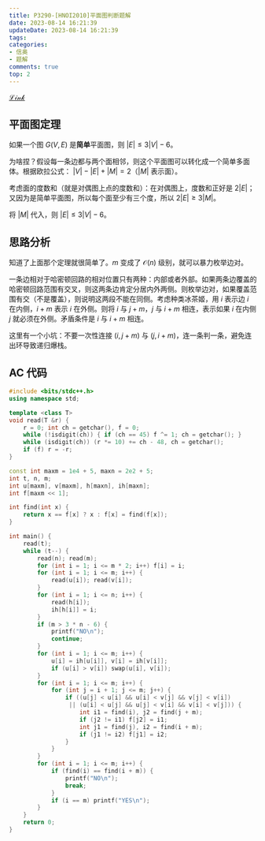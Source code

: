 ```yaml
---
title: P3290-[HNOI2010]平面图判断题解
date: 2023-08-14 16:21:39
updateDate: 2023-08-14 16:21:39
tags:
categories:
- 信奥
- 题解
comments: true
top: 2
---
```

[ $\mathcal{Link}$ ](https://www.luogu.com.cn/problem/P3209)

<!--more-->

## 平面图定理

如果一个图 $G(V,E)$ 是**简单**平面图，则 $|E| \le 3|V|-6$。


为啥捏？假设每一条边都与两个面相邻，则这个平面图可以转化成一个简单多面体。根据欧拉公式：
$|V|-|E|+|M|=2$（$|M|$ 表示面）。

考虑面的度数和（就是对偶图上点的度数和）：在对偶图上，度数和正好是 $2|E|$；又因为是简单平面图，所以每个面至少有三个度，所以 $2|E| \ge 3|M|$。

将 $|M|$ 代入，则 $|E| \le 3|V| - 6$。

## 思路分析

知道了上面那个定理就很简单了。$m$ 变成了 $\mathcal{O}(n)$ 级别，就可以暴力枚举边对。

一条边相对于哈密顿回路的相对位置只有两种：内部或者外部。如果两条边覆盖的哈密顿回路范围有交叉，则这两条边肯定分居内外两侧。则枚举边对，如果覆盖范围有交（不是覆盖），则说明这两段不能在同侧。考虑种类冰茶姬，用 $i$ 表示边 $i$ 在内侧，$i+m$ 表示 $i$ 在外侧。则将 $i$ 与 $j+m$，$j$ 与 $i+m$ 相连，表示如果 $i$ 在内侧 $j$ 就必须在外侧。矛盾条件是 $i$ 与 $i+m$ 相连。

这里有一个小坑：不要一次性连接 $(i,j+m)$ 与 $(j, i+m)$，连一条判一条，避免连出环导致递归爆栈。

## AC 代码

```cpp
#include <bits/stdc++.h>
using namespace std;

template <class T> 
void read(T &r) {
    r = 0; int ch = getchar(), f = 0;
    while (!isdigit(ch)) { if (ch == 45) f ^= 1; ch = getchar(); }
    while (isdigit(ch)) (r *= 10) += ch - 48, ch = getchar();
    if (f) r = -r;
}

const int maxm = 1e4 + 5, maxn = 2e2 + 5;
int t, n, m;
int u[maxm], v[maxm], h[maxn], ih[maxn];
int f[maxm << 1];

int find(int x) {
    return x == f[x] ? x : f[x] = find(f[x]);
}

int main() {
    read(t);
    while (t--) {
        read(n); read(m);
        for (int i = 1; i <= m * 2; i++) f[i] = i;
        for (int i = 1; i <= m; i++) {
            read(u[i]); read(v[i]);
        }
        for (int i = 1; i <= n; i++) {
            read(h[i]);
            ih[h[i]] = i;
        }
        if (m > 3 * n - 6) {
            printf("NO\n");
            continue;
        }
        for (int i = 1; i <= m; i++) {
            u[i] = ih[u[i]], v[i] = ih[v[i]];
            if (u[i] > v[i]) swap(u[i], v[i]);
        }
        for (int i = 1; i <= m; i++) {
            for (int j = i + 1; j <= m; j++) {
                if ((u[j] < u[i] && u[i] < v[j] && v[j] < v[i])
                 || (u[i] < u[j] && u[j] < v[i] && v[i] < v[j])) {
                    int i1 = find(i), j2 = find(j + m);
                    if (j2 != i1) f[j2] = i1;
                    int j1 = find(j), i2 = find(i + m);
                    if (j1 != i2) f[j1] = i2;
                }
            }
        }
        for (int i = 1; i <= m; i++) {
            if (find(i) == find(i + m)) {
                printf("NO\n");
                break;
            }
            if (i == m) printf("YES\n");
        }
    }
    return 0;
}
```
